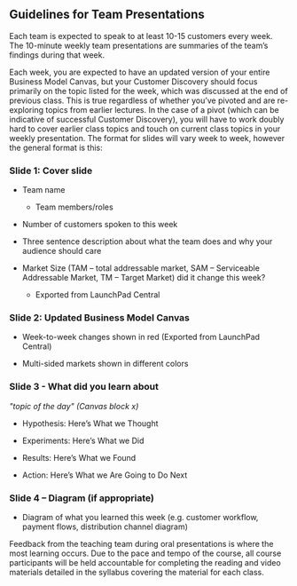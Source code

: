## Guidelines for Team Presentations

Each team is expected to speak to at least 10-15 customers every week. The 10-minute weekly team presentations are summaries of the team’s findings during that week.

Each week, you are expected to have an updated version of your entire Business Model Canvas, but your Customer Discovery should focus primarily on the topic listed for the week, which was discussed at the end of previous class. This is true regardless of whether you’ve pivoted and are re-exploring topics from earlier lectures. In the case of a pivot (which can be indicative of successful Customer Discovery), you will have to work doubly hard to cover earlier class topics and touch on current class topics in your weekly presentation. The format for slides will vary week to week, however the general format is this:

### Slide 1: Cover slide

* Team name

    * Team members/roles

* Number of customers spoken to this week

* Three sentence description about what the team does and why your audience should care

* Market Size (TAM – total addressable market, SAM – Serviceable Addressable Market,   TM – Target Market) did it change this week?

    * Exported from LaunchPad Central

### Slide 2: Updated Business Model Canvas 

* Week-to-week changes shown in red (Exported from LaunchPad Central)

* Multi-sided markets shown in different colors

### Slide 3 - What did you learn about

*"topic of the day" (Canvas block x)*

* Hypothesis: Here’s What we Thought

* Experiments: Here’s What we Did

* Results: Here’s What we Found

* Action: Here’s What we Are Going to Do Next

### Slide 4 – Diagram (if appropriate)

* Diagram of what you learned this week (e.g. customer workflow, payment flows, distribution channel diagram)

Feedback from the teaching team during oral presentations is where the most learning occurs. Due to the pace and tempo of the course, all course participants will be held accountable for completing the reading and video materials detailed in the syllabus covering the material for each class.
